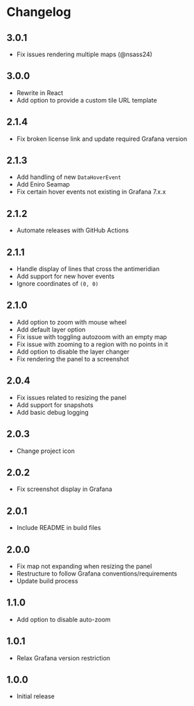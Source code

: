 # Changelog

## 3.0.1
- Fix issues rendering multiple maps (@nsass24)

## 3.0.0
- Rewrite in React
- Add option to provide a custom tile URL template

## 2.1.4
- Fix broken license link and update required Grafana version

## 2.1.3
- Add handling of new `DataHoverEvent`
- Add Eniro Seamap
- Fix certain hover events not existing in Grafana 7.x.x

## 2.1.2
- Automate releases with GitHub Actions

## 2.1.1
- Handle display of lines that cross the antimeridian
- Add support for new hover events
- Ignore coordinates of `(0, 0)`

## 2.1.0
- Add option to zoom with mouse wheel
- Add default layer option
- Fix issue with toggling autozoom with an empty map
- Fix issue with zooming to a region with no points in it
- Add option to disable the layer changer
- Fix rendering the panel to a screenshot

## 2.0.4
- Fix issues related to resizing the panel
- Add support for snapshots
- Add basic debug logging

## 2.0.3
- Change project icon

## 2.0.2
- Fix screenshot display in Grafana

## 2.0.1
- Include README in build files

## 2.0.0
- Fix map not expanding when resizing the panel
- Restructure to follow Grafana conventions/requirements
- Update build process

## 1.1.0
- Add option to disable auto-zoom

## 1.0.1
- Relax Grafana version restriction

## 1.0.0
- Initial release
